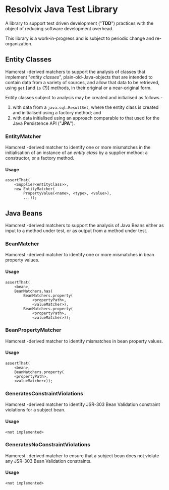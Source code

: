 # Resolvix Java Test Library 

A library to support test driven development ("**TDD**") practices with the
object of reducing software development overhead.

This library is a work-in-progress and is subject to periodic change and 
re-organization.

## Entity Classes 

Hamcrest -derived matchers to support the analysis of classes that implement
"_entity classes_", plain-old-Java-objects that are intended to contain data
from a variety of sources, and allow that data to be retrieved, using `get` 
\[and `is` (?)\] methods, in their original or a near-original form.

Entity classes subject to analysis may be created and initialised as follows -

1.  with data from a `java.sql.ResultSet`, where the entity class is created
and initialised using a factory method; and
2.  with data initialised using an approach comparable to that used for the
Java Persistence API ("**JPA**").

### EntityMatcher

Hamcrest -derived matcher to identify one or more mismatches in the
initialisation of an instance of an _entity class_ by a supplier method:
a constructor, or a factory method.

#### Usage

    assertThat(
        <Supplier<entityClass>>,
        new EntityMatcher(
            PropertyValue(<name>, <type>, <value>),
            ...));

## Java Beans

Hamcrest -derived matchers to support the analysis of Java Beans either as
input to a method under test, or as output from a method under test.

### BeanMatcher

Hamcrest -derived matcher to identify one or more mismatches in bean
property values.

#### Usage

    assertThat(
        <bean>,
        BeanMatchers.has(
            BeanMatchers.property(
                <propertyPath>,
                <valueMatcher>),
            BeanMatchers.property(
                <propertyPath>,
                <valueMatcher>));

### BeanPropertyMatcher

Hamcrest -derived matcher to identify mismatches in bean property values.

#### Usage
    
    assertThat(
        <bean>,
        BeanMatchers.property(
        <propertyPath>,
        <valueMatcher>));

### GeneratesConstraintViolations

Hamcrest -derived matcher to identify JSR-303 Bean Validation constraint
violations for a subject bean.

#### Usage

    <not implemented>


### GeneratesNoConstraintViolations

Hamcrest -derived matcher to ensure that a subject bean does not violate any
JSR-303 Bean Validation constraints.

#### Usage

    <not implemented>


